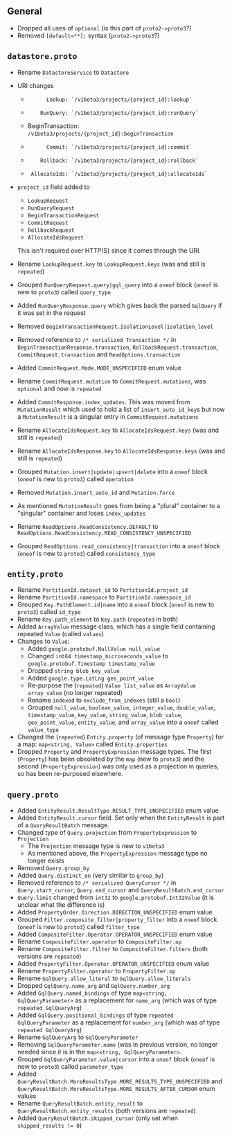 General
-------

- Dropped all uses of `optional` (is this part of `proto2->proto3`?)
- Removed `[default=**];` syntax (`proto2->proto3`?)

`datastore.proto`
-----------------

- Rename `DatastoreService` to `Datastore`
- URI changes
  -           Lookup: `/v1beta3/projects/{project_id}:lookup`
  -         RunQuery: `/v1beta3/projects/{project_id}:runQuery`
  - BeginTransaction: `/v1beta3/projects/{project_id}:beginTransaction`
  -           Commit: `/v1beta3/projects/{project_id}:commit`
  -         Rollback: `/v1beta3/projects/{project_id}:rollback`
  -      AllocateIds: `/v1beta3/projects/{project_id}:allocateIds`
- `project_id` field added to
  - `LookupRequest`
  - `RunQueryRequest`
  - `BeginTransactionRequest`
  - `CommitRequest`
  - `RollbackRequest`
  - `AllocateIdsRequest`

  This isn't required over HTTP(S) since it comes through the URI.
- Rename `LookupRequest.key` to `LookupRequest.keys` (was and
  still is `repeated`)
- Grouped `RunQueryRequest.query|gql_query` into a `oneof` block
  (`oneof` is new to `proto3`) called `query_type`
- Added `RunQueryResponse.query` which gives back the parsed
  `GqlQuery` if it was set in the request
- Removed `BeginTransactionRequest.IsolationLevel|isolation_level`
- Removed reference to `/* serialized Transaction */` in
  `BeginTransactionResponse.transaction`, `RollbackRequest.transaction`,
  `CommitRequest.transaction` and `ReadOptions.transaction`
- Added `CommitRequest.Mode.MODE_UNSPECIFIED` enum value
- Rename `CommitRequest.mutation` to `CommitRequest.mutations`,
  was `optional` and now is `repeated`
- Added `CommitResponse.index_updates`. This was moved from `MutationResult`
  which used to hold a list of `insert_auto_id_key`s but now a
  `MutationResult` is a singular entry in `CommitRequest.mutations`
- Rename `AllocateIdsRequest.key` to `AllocateIdsRequest.keys` (was and
  still is `repeated`)
- Rename `AllocateIdsResponse.key` to `AllocateIdsResponse.keys` (was and
  still is `repeated`)
- Grouped `Mutation.insert|update|upsert|delete` into a `oneof` block
  (`oneof` is new to `proto3`) called `operation`
- Removed `Mutation.insert_auto_id` and `Mutation.force`
- As mentioned `MutationResult` goes from being a "plural" container
  to a "singular" container and loses `index_updates`
- Rename `ReadOptions.ReadConsistency.DEFAULT` to
  `ReadOptions.ReadConsistency.READ_CONSISTENCY_UNSPECIFIED`
- Grouped `ReadOptions.read_consistency|transaction` into a `oneof` block
  (`oneof` is new to `proto3`) called `consistency_type`

`entity.proto`
--------------

- Rename `PartitionId.dataset_id` to `PartitionId.project_id`
- Rename `PartitionId.namespace` to `PartitionId.namespace_id`
- Grouped `Key.PathElement.id|name` into a `oneof` block
  (`oneof` is new to `proto3`) called `id_type`
- Rename `Key.path_element` to `Key.path` (`repeated` in both)
- Added `ArrayValue` message class, which has a single field
  containing repeated `Value` (called `values`)
- Changes to `Value`:
  - Added `google.protobuf.NullValue null_value`
  - Changed `int64 timestamp_microseconds_value` to
    `google.protobuf.Timestamp timestamp_value`
  - Dropped `string blob_key_value`
  - Added `google.type.LatLng geo_point_value`
  - Re-purpose the (`repeated`) `Value list_value` as
    `ArrayValue array_value` (no longer repeated)
  - Rename `indexed` to `exclude_from_indexes` (still
    a `bool`)
  - Grouped `null_value`, `boolean_value`, `integer_value`,
    `double_value`, `timestamp_value`, `key_value`, `string_value`,
    `blob_value`, `geo_point_value`, `entity_value`,
    and `array_value` into a `oneof` called `value_type`
- Changed the (`repeated`) `Entity.property` (of message type
  `Property`) for a map: `map<string, Value>` called `Entity.properties`
- Dropped `Property` and `PropertyExpression` message types. The first
  (`Property`) has been obsoleted by the `map` (new to `proto3`) and
  the second (`PropertyExpression`) was only used as a projection in
  queries, so has been re-purposed elsewhere.

`query.proto`
-------------

- Added `EntityResult.ResultType.RESULT_TYPE_UNSPECIFIED` enum value
- Added `EntityResult.cursor` field. Set only when the `EntityResult`
  is part of a `QueryResultBatch` message.
- Changed type of `Query.projection` from `PropertyExpression` to
  `Projection`
  - The `Projection` message type is new to `v1beta3`
  - As mentioned above, the `PropertyExpression` message type
    no longer exists
- Removed `Query.group_by`
- Added `Query.distinct_on` (very similar to `group_by`)
- Removed reference to `/* serialized QueryCursor */` in
  `Query.start_cursor`, `Query.end_cursor` and
  `QueryResultBatch.end_cursor`
- `Query.limit` changed from `int32` to `google.protobuf.Int32Value`
  (it is unclear what the difference is)
- Added `PropertyOrder.Direction.DIRECTION_UNSPECIFIED` enum value
- Grouped `Filter.composite_filter|property_filter` into a `oneof` block
  (`oneof` is new to `proto3`) called `filter_type`
- Added `CompositeFilter.Operator.OPERATOR_UNSPECIFIED` enum value
- Rename `CompositeFilter.operator` to `CompositeFilter.op`
- Rename `CompositeFilter.filter` to `CompositeFilter.filters` (both
  versions are `repeated`)
- Added `PropertyFilter.Operator.OPERATOR_UNSPECIFIED` enum value
- Rename `PropertyFilter.operator` to `PropertyFilter.op`
- Rename `GqlQuery.allow_literal` to `GqlQuery.allow_literals`
- Dropped `GqlQuery.name_arg` and `GqlQuery.number_arg`
- Added `GqlQuery.named_bindings` of type `map<string, GqlQueryParameter>`
  as a replacement for `name_arg` (which was of
  type `repeated GqlQueryArg`)
- Added `GqlQuery.positional_bindings` of type `repeated GqlQueryParameter`
  as a replacement for `number_arg` (which was of
  type `repeated GqlQueryArg`)
- Rename `GqlQueryArg` to `GqlQueryParameter`
- Removing `GqlQueryParameter.name` (was in previous version, no longer
  needed since it is in the `map<string, GqlQueryParameter>`.
- Grouped `GqlQueryParameter.value|cursor` into a `oneof` block
  (`oneof` is new to `proto3`) called `parameter_type`
- Added `QueryResultBatch.MoreResultsType.MORE_RESULTS_TYPE_UNSPECIFIED`
  and `QueryResultBatch.MoreResultsType.MORE_RESULTS_AFTER_CURSOR`
  enum values
- Rename `QueryResultBatch.entity_result` to `QueryResultBatch.entity_results`
  (both versions are `repeated`)
- Added `QueryResultBatch.skipped_cursor` (only
  set when `skipped_results != 0`)
